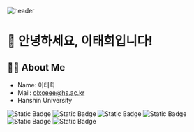 ![header](https://capsule-render.vercel.app/api?type=waving&color=0:FFD1DC,100:FF4F9A&height=300&section=header&text=💗%20Good%20to%20see%20you%20💗&fontSize=50&fontColor=ffffff&fontAlignY=40&fontAlign=50&font=baloo%202)

# 👋 안녕하세요, 이태희입니다!

## 👨‍💻 About Me
- Name: 이태희
- Mail: olxoeee@hs.ac.kr
- Hanshin University
  
<img alt="Static Badge" src="https://img.shields.io/badge/Python-%233776AB?logo=Python&logoColor=white"> <img alt="Static Badge" src="https://img.shields.io/badge/C-%23A8B9CC?logo=C&logoColor=white&labelColor=blue"> <img alt="Static Badge" src="https://img.shields.io/badge/Git-%23F05032?logo=Git&logoColor=white&labelColor=orange">
<img alt="Static Badge" src="https://img.shields.io/badge/GitHub-%23181717?logo=GitHub&logoColor=white&labelColor=black">
<img alt="Static Badge" src="https://img.shields.io/badge/HTML5-%23E34F26?logo=HTML5&logoColor=white">
<img alt="Static Badge" src="https://img.shields.io/badge/JavaScript-%23F7DF1E?logo=JavaScript&logoColor=white">


